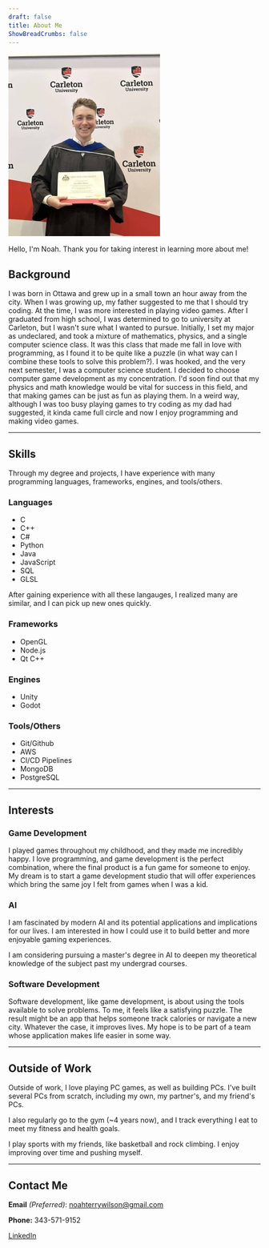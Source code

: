 ```yaml
---
draft: false
title: About Me
ShowBreadCrumbs: false
---
```


![A pic of me](aboutMePic.jpg)

Hello, I'm Noah. Thank you for taking interest in learning more about me!

## Background
I was born in Ottawa and grew up in a small town an hour away from the city. When I was growing up, my father suggested to me that I should try coding. At the time, I was more interested in playing video games. After I graduated from high school, I was determined to go to university at Carleton, but I wasn't sure what I wanted to pursue. Initially, I set my major as undeclared, and took a mixture of mathematics, physics, and a single computer science class. It was this class that made me fall in love with programming, as I found it to be quite like a puzzle (in what way can I combine these tools to solve this problem?). I was hooked, and the very next semester, I was a computer science student. I decided to choose computer game development as my concentration. I'd soon find out that my physics and math knowledge would be vital for success in this field, and that making games can be just as fun as playing them. In a weird way, although I was too busy playing games to try coding as my dad had suggested, it kinda came full circle and now I enjoy programming and making video games. 

---

## Skills
Through my degree and projects, I have experience with many programming languages, frameworks, engines, and tools/others.

### Languages
- C
- C++
- C#
- Python
- Java
- JavaScript
- SQL
- GLSL

After gaining experience with all these langauges, I realized many are similar, and I can pick up new ones quickly.

### Frameworks
- OpenGL
- Node.js
- Qt C++

### Engines
- Unity
- Godot

### Tools/Others
- Git/Github
- AWS
- CI/CD Pipelines 
- MongoDB
- PostgreSQL

---

## Interests
### Game Development
I played games throughout my childhood, and they made me incredibly happy. I love programming, and game development is the perfect combination, where the final product is a fun game for someone to enjoy. My dream is to start a game development studio that will offer experiences which bring the same joy I felt from games when I was a kid. 

### AI
I am fascinated by modern AI and its potential applications and implications for our lives. I am interested in how I could use it to build better and more enjoyable gaming experiences.  

I am considering pursuing a master's degree in AI to deepen my theoretical knowledge of the subject past my undergrad courses. 

### Software Development 
Software development, like game development, is about using the tools available to solve problems. To me, it feels like a satisfying puzzle. The result might be an app that helps someone track calories or navigate a new city. Whatever the case, it improves lives. My hope is to be part of a team whose application makes life easier in some way. 

---

## Outside of Work
Outside of work, I love playing PC games, as well as building PCs. I've built several PCs from scratch, including my own, my partner's, and my friend's PCs. 

I also regularly go to the gym (~4 years now), and I track everything I eat to meet my fitness and health goals. 

I play sports with my friends, like basketball and rock climbing. I enjoy improving over time and pushing myself.  

---

## Contact Me
**Email** *(Preferred)*: noahterrywilson@gmail.com

**Phone:** 343-571-9152

[LinkedIn](https://www.linkedin.com/in/noah-rt-wilson)
